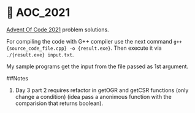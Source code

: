 # 🎄 AOC_2021
[Advent Of Code 2021](https://adventofcode.com/2021) problem solutions.

For compiling the code with G++ compiler use the next command `g++ {source_code_file.cpp} -o {result.exe}`. Then execute it via `./{result.exe} input.txt`.

My sample programs get the input from the file passed as 1st argument.

##Notes

1. Day 3 part 2 requires refactor in getOGR and getCSR functions (only change a condition) (idea pass a anonimous function with the comparision that returns boolean).
